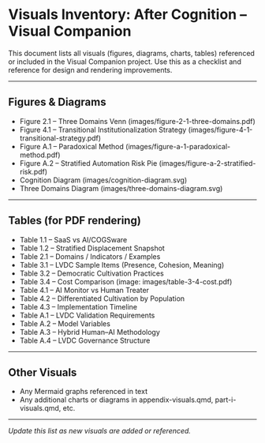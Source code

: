 # Visuals Inventory: After Cognition – Visual Companion

This document lists all visuals (figures, diagrams, charts, tables) referenced or included in the Visual Companion project. Use this as a checklist and reference for design and rendering improvements.

---

## Figures & Diagrams

- Figure 2.1 – Three Domains Venn (images/figure-2-1-three-domains.pdf)
- Figure 4.1 – Transitional Institutionalization Strategy (images/figure-4-1-transitional-strategy.pdf)
- Figure A.1 – Paradoxical Method (images/figure-a-1-paradoxical-method.pdf)
- Figure A.2 – Stratified Automation Risk Pie (images/figure-a-2-stratified-risk.pdf)
- Cognition Diagram (images/cognition-diagram.svg)
- Three Domains Diagram (images/three-domains-diagram.svg)

---

## Tables (for PDF rendering)

- Table 1.1 – SaaS vs AI/COGSware
- Table 1.2 – Stratified Displacement Snapshot
- Table 2.1 – Domains / Indicators / Examples
- Table 3.1 – LVDC Sample Items (Presence, Cohesion, Meaning)
- Table 3.2 – Democratic Cultivation Practices
- Table 3.4 – Cost Comparison (image: images/table-3-4-cost.pdf)
- Table 4.1 – AI Monitor vs Human Treater
- Table 4.2 – Differentiated Cultivation by Population
- Table 4.3 – Implementation Timeline
- Table A.1 – LVDC Validation Requirements
- Table A.2 – Model Variables
- Table A.3 – Hybrid Human–AI Methodology
- Table A.4 – LVDC Governance Structure

---

## Other Visuals

- Any Mermaid graphs referenced in text
- Any additional charts or diagrams in appendix-visuals.qmd, part-i-visuals.qmd, etc.

---

*Update this list as new visuals are added or referenced.*
